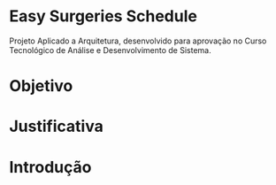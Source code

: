 Easy Surgeries Schedule
=======================

Projeto Aplicado a Arquitetura, desenvolvido para aprovação no Curso Tecnológico de Análise e Desenvolvimento de Sistema.

Objetivo
========

Justificativa
=============

Introdução
==========
